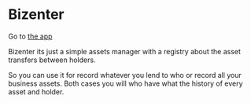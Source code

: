 # Bizenter

Go to [the app](https://bizenter.app)

Bizenter its just a simple assets manager with a registry about the asset transfers between holders.

So you can use it for record whatever you lend to who or record all your business assets.
Both cases you will who have what the history of every asset and holder.
